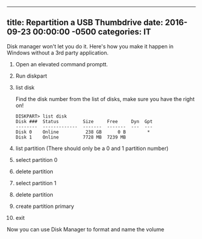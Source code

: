 ﻿---

title:  Repartition a USB Thumbdrive
date:   2016-09-23 00:00:00 -0500
categories: IT
---

Disk manager won't let you do it. Here's how you make it happen in Windows without a 3rd party application.

1. Open an elevated command promptt.
2. Run diskpart
3. list disk

    Find the disk number from the list of disks, make sure you have the right on!

    ```console
    DISKPART> list disk
    Disk ###  Status         Size     Free     Dyn  Gpt
    --------  -------------  -------  -------  ---  ---
    Disk 0    Online          238 GB      0 B        *
    Disk 1    Online         7728 MB  7239 MB
    ```

4. list partition (There should only be a 0 and 1 partition number)
5. select partition 0
6. delete partition
7. select partition 1
8. delete partition
9. create partition primary
10. exit

Now you can use Disk Manager to format and name the volume
